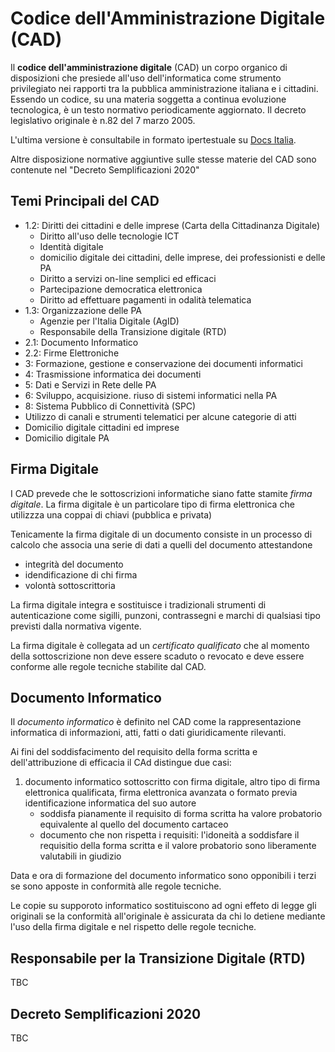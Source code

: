 # Codice dell'Amministrazione Digitale (CAD)

Il **codice dell'amministrazione digitale** (CAD) un corpo organico di disposizioni che presiede all'uso dell'informatica come strumento privilegiato nei rapporti tra la pubblica amministrazione italiana e i cittadini. Essendo un codice, su una materia soggetta a continua evoluzione tecnologica, è un testo normativo periodicamente aggiornato. Il decreto legislativo originale è n.82 del  7 marzo 2005.

L'ultima versione è consultabile in formato ipertestuale su [Docs Italia](https://docs.italia.it/italia/piano-triennale-ict/codice-amministrazione-digitale-docs).

Altre disposizione normative aggiuntive sulle stesse materie del CAD sono contenute nel "Decreto Semplificazioni 2020"

## Temi Principali del CAD

- 1.2: Diritti dei cittadini e delle imprese (Carta della Cittadinanza Digitale)
  - Diritto all'uso delle tecnologie ICT 
  - Identità digitale 
  - domicilio digitale dei cittadini, delle imprese, dei professionisti e delle PA
  - Diritto a servizi on-line semplici ed efficaci
  - Partecipazione democratica elettronica
  - Diritto ad effettuare pagamenti in odalità telematica
- 1.3: Organizzazione delle PA
  - Agenzie per l'Italia Digitale (AgID)
  - Responsabile della Transizione digitale (RTD)
- 2.1: Documento Informatico
- 2.2: Firme Elettroniche
- 3: Formazione, gestione e conservazione dei documenti informatici
- 4: Trasmissione informatica dei documenti
- 5: Dati e Servizi in Rete delle PA
- 6: Sviluppo, acquisizione. riuso di sistemi informatici nella PA
- 8: Sistema Pubblico di Connettività (SPC)
- Utilizzo di canali e strumenti telematici per alcune categorie di atti
- Domicilio digitale cittadini ed imprese
- Domicilio digitale PA

## Firma Digitale
I CAD prevede che le sottoscrizioni informatiche siano fatte stamite *firma digitale*. La firma digitale è un particolare tipo di firma elettronica che utilizzza una coppai di chiavi (pubblica e privata)

Tenicamente la firma digitale di un documento  consiste in un processo di calcolo che associa una serie di dati a quelli del documento attestandone
 - integrità del documento
 - idendificazione di chi firma
 - volontà sottoscrittoria

 La firma digitale integra e sostituisce i tradizionali strumenti di autenticazione come sigilli, punzoni, contrassegni e marchi di qualsiasi tipo previsti dalla normativa vigente.

La firma digitale è collegata ad un *certificato qualificato* che al momento della sottoscrizione non deve essere scaduto o revocato e deve essere conforme alle regole tecniche stabilite dal CAD.


## Documento Informatico

Il *documento informatico* è definito nel CAD come la rappresentazione informatica di informazioni, atti, fatti o dati giuridicamente rilevanti.

Ai fini del soddisfacimento del requisito della forma scritta e dell'attribuzione di efficacia il CAd distingue due casi:

1. documento informatico sottoscritto con firma digitale, altro tipo di firma elettronica qualificata, firma elettronica avanzata o formato previa identificazione informatica del suo autore
      - soddisfa pianamente il requisito di forma scritta
      ha valore probatorio equivalente al quello del documento cartaceo
      - documento che non rispetta i requisiti: l'idoneità a soddisfare il requisitio della forma scritta e il valore probatorio sono liberamente valutabili in giudizio

Data e ora di formazione del documento informatico sono opponibili i terzi se sono apposte in conformità alle regole tecniche.

Le copie su supporoto informatico sostituiscono ad ogni effeto di legge gli originali se la conformità all'originale è assicurata da chi lo detiene mediante l'uso della firma digitale e nel rispetto delle regole tecniche.



## Responsabile per la Transizione Digitale (RTD)

TBC

## Decreto Semplificazioni 2020

TBC 
